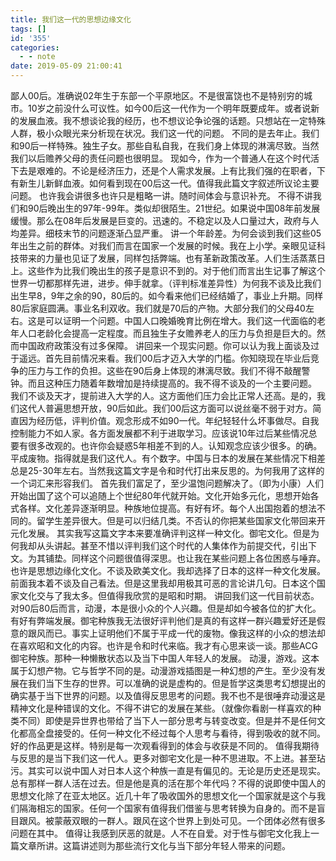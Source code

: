 ```yaml
---
title: 我们这一代的思想边缘文化
tags: []
id: '355'
categories:
  - - note
date: 2019-05-09 21:00:41
---
```


鄙人00后。准确说02年生于东部一个平原地区。不是很富饶也不是特别穷的城市。10岁之前没什么可议性。如今00后这一代作为一个明年既要成年。或者说新的发展血液。我不想谈论我的经历，也不想议论争论强的话题。只想站在一定特殊人群，极小众眼光来分析现在状况。我们这一代的问题。 不同的是去年止。我们和90后一样特殊。独生子女。那些自私自我，在我们身上体现的淋漓尽致。当然我们以后赡养父母的责任问题也很明显。 现如今，作为一个普通人在这个时代活下去是艰难的。不论是经济压力，还是个人需求发展。上有比我们强的在职者，下有新生儿新鲜血液。如何看到现在00后这一代。值得我此篇文字叙述所议论主要问题。 也许我会讲很多也许只是粗略一讲。随时间体会与意识补充。 不得不讲我们和90后晚出生的97年-99年。类似却很陌生。21世纪。如果说中国08年前发展缓慢。那么在08年后发展是巨变的。迅速的。不稳定以及人口量过大，政府与人均差异。细枝末节的问题逐渐凸显严重。 讲一个年龄差。为何会谈到我们这些05年出生之前的群体。对我们而言在国家一个发展的时候。我在上小学。亲眼见证科技带来的力量也见证了发展，同样包括弊端。也有革新政策改革。人们生活蒸蒸日上。这些作为比我们晚出生的孩子是意识不到的。对于他们而言出生记事了解这个世界一切都那样先进，进步。伸手就拿。（评判标准差异性）为何我不谈及比我们出生早8，9年之余的90，80后的。如今看来他们已经结婚了，事业上升期。同样80后家庭圆满。事业名利双收。我们就是70后的产物。大部分我们的父母40左右。这是可以证明一个问题。中国人口晚婚晚育比例在增大。我们这一代面临的老年人口老龄化会提高一定程度。而且独生子女赡养老人的压力与负担是巨大的。然而中国政府政策没有过多保障。 讲回来一个现实问题。你可以认为我上面谈及过于遥远。首先目前情况来看。我们00后才迈入大学的门槛。你知晓现在毕业后竞争的压力与工作的负担。这些在90后身上体现的淋漓尽致。我们不得不敲醒警钟。而且这种压力随着年数增加是持续提高的。我不得不谈及的一个主要问题。 我们不谈及天才，提前进入大学的人。这方面他们压力会比正常人还高。是的，我们这代人普遍思想开放，90后如此。我们00后这方面可以说丝毫不弱于对方。简直因为经历低，评判价值。观念形成不如90一代。年纪轻轻什么坏事做尽。自我控制能力不如人家。各方面发展都不利于进取学习。应该说10年过后某些情况总要有很多改观的。也许你会疑惑5年相差不到的人。认知观念应该少很多。的确。 平成废物。指得就是我们这代人。有个数字。中国与日本的发展在某些情况下相差总是25-30年左右。当然我这篇文字是令和时代打出来反思的。为何我用了这样的一个词汇来形容我们。 首先我们富足了，至少温饱问题解决了。（即为小康）人们开始出国了这个可以追随上个世纪80年代就开始。文化开始多元化，思想开始各式各样。文化差异逐渐明显。种族地位提高。有好有坏。每个人出国抱着的想法不同的。留学生差异很大。但是可以归结几类。不否认的你把某些国家文化带回来开元化发展。 其实我写这篇文字本来要准确评判这样一种文化。御宅文化。但是为何我却从头讲起。甚至不惜以评判我们这个时代的人集体作为前提交代，引出下文。为其铺垫。同样这个问题很值得深思。也让我在某些问题上各位困惑与唾弃。 也许是思想边缘化文化。不谈及欧美文化。我却选择了日本的这样一种文化发展。前面我本着不谈及自己看法。但是这里我却用极其可恶的言论讲几句。日本这个国家文化交与了我太多。但值得我欣赏的是昭和时期。 讲回我们这一代目前状态。对90后80后而言，动漫，本是很小众的个人兴趣。但是却如今被各位的扩大化。有好有弊端发展。御宅种族我无法很好评判他们是真的有这样一群兴趣爱好还是假意的跟风而已。事实上证明他们不属于平成一代的废物。像我这样的小众的想法却在喜欢昭和文化的内容。也许是令和时代来临。我才有心思来谈一谈。那些ACG御宅种族。那种一种懒散状态以及当下中国人年轻人的发展。 动漫，游戏。这本属于幻想产物。它与哲学不同的是。动漫游戏插图是一种幻想的产生。至少没有发展在我们当下生存的世界。可以准确的说是虚构的。但是哲学这类思考幻想提出的确实基于当下世界的问题。以及值得反思思考的问题。我不也不是很唾弃动漫这是精神文化是种错误的文化。不得不讲它的发展在某些。（就像你看剧一样喜欢的种类不同）即使是异世界也带给了当下人一部分思考与转变改变。但是并不是任何文化都高全盘接受的。任何一种文化不经过每个人思考与看待，得到吸收的就不同。好的作品更是这样。特别是每一次观看得到的体会与收获是不同的。 值得我期待与反思的是当下我们这一代人。更多对御宅文化是一种不思进取。不上进。甚至玷污。其实可以说中国人对日本人这个种族一直是有偏见的。无论是历史还是现实。总有那样一群人活在过去。但是他是真的活在那个年代吗？不得的说即使中国人的思想文化除了在亚太地区。近几十年了吸收国外的思想文化一个国家就是这个与我们隔海相忘的国家。任何一个国家有值得我们借鉴与思考转换为自身的。而不是盲目跟风。被蒙蔽双眼的一群人。跟风在这个世界上到处可见。一个团体必然有很多问题在其中。 值得让我感到厌恶的就是。人不在自爱。对于性与御宅文化我上一篇文章所讲。这篇讲述则为那些流行文化与当下部分年轻人带来的问题。